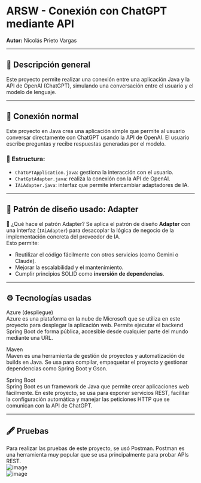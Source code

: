 # ARSW - Conexión con ChatGPT mediante API  
**Autor:** Nicolás Prieto Vargas  

---

## 📌 Descripción general

Este proyecto permite realizar una conexión entre una aplicación Java y la API de OpenAI (ChatGPT), simulando una conversación entre el usuario y el modelo de lenguaje. 

---

## 🔹 Conexión normal

Este proyecto en Java crea una aplicación simple que permite al usuario conversar directamente con ChatGPT usando la API de OpenAI. El usuario escribe preguntas y recibe respuestas generadas por el modelo.  

### 🧱 Estructura:
- `ChatGPTApplication.java`: gestiona la interacción con el usuario.
- `ChatGptAdapter.java`: realiza la conexión con la API de OpenAI.
- `IAiAdapter.java`: interfaz que permite intercambiar adaptadores de IA.

---

## 🧩 Patrón de diseño usado: Adapter  
🎯 ¿Qué hace el patrón Adapter?
Se aplica el patrón de diseño **Adapter** con una interfaz (`IAiAdapter`) para desacoplar la lógica de negocio de la implementación concreta del proveedor de IA.  
Esto permite:
- Reutilizar el código fácilmente con otros servicios (como Gemini o Claude).
- Mejorar la escalabilidad y el mantenimiento.
- Cumplir principios SOLID como **inversión de dependencias**.


---

## ⚙️ Tecnologías usadas

Azure (despliegue)  
Azure es una plataforma en la nube de Microsoft que se utiliza en este proyecto para desplegar la aplicación web. Permite ejecutar el backend Spring Boot de forma pública, accesible desde cualquier parte del mundo mediante una URL.  

Maven  
Maven es una herramienta de gestión de proyectos y automatización de builds en Java. Se usa para compilar, empaquetar el proyecto y gestionar dependencias como Spring Boot y Gson.  

Spring Boot  
Spring Boot es un framework de Java que permite crear aplicaciones web fácilmente. En este proyecto, se usa para exponer servicios REST, facilitar la configuración automática y manejar las peticiones HTTP que se comunican con la API de ChatGPT.

---

## 🖋️ Pruebas

Para realizar las pruebas de este proyecto, se usó Postman. Postman es una herramienta muy popular que se usa principalmente para probar APIs REST.  
![image](https://github.com/user-attachments/assets/d9b09a62-8dff-4eaa-bc8d-194c43a8c236)  
![image](https://github.com/user-attachments/assets/2acee135-b139-4784-935f-70b3f8e76dc4)


